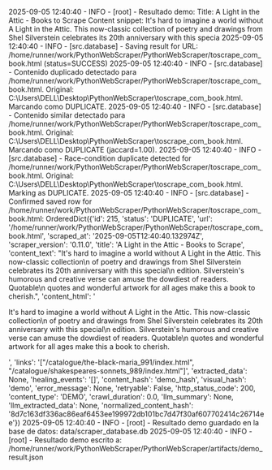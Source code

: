 2025-09-05 12:40:40 - INFO - [root] - Resultado demo:
Title: A Light in the Attic - Books to Scrape
Content snippet: It's hard to imagine a world without A Light in the Attic. This now-classic collection
                    of poetry and drawings from Shel Silverstein celebrates its 20th anniversary with this specia
2025-09-05 12:40:40 - INFO - [src.database] - Saving result for URL: /home/runner/work/PythonWebScraper/PythonWebScraper/toscrape_com_book.html (status=SUCCESS)
2025-09-05 12:40:40 - INFO - [src.database] - Contenido duplicado detectado para /home/runner/work/PythonWebScraper/PythonWebScraper/toscrape_com_book.html. Original: C:\Users\DELL\Desktop\PythonWebScraper\toscrape_com_book.html. Marcando como DUPLICATE.
2025-09-05 12:40:40 - INFO - [src.database] - Contenido similar detectado para /home/runner/work/PythonWebScraper/PythonWebScraper/toscrape_com_book.html. Original: C:\Users\DELL\Desktop\PythonWebScraper\toscrape_com_book.html. Marcando como DUPLICATE (jaccard=1.00).
2025-09-05 12:40:40 - INFO - [src.database] - Race-condition duplicate detected for /home/runner/work/PythonWebScraper/PythonWebScraper/toscrape_com_book.html. Original: C:\Users\DELL\Desktop\PythonWebScraper\toscrape_com_book.html. Marking as DUPLICATE.
2025-09-05 12:40:40 - INFO - [src.database] - Confirmed saved row for /home/runner/work/PythonWebScraper/PythonWebScraper/toscrape_com_book.html: OrderedDict({'id': 215, 'status': 'DUPLICATE', 'url': '/home/runner/work/PythonWebScraper/PythonWebScraper/toscrape_com_book.html', 'scraped_at': '2025-09-05T12:40:40.132974Z', 'scraper_version': '0.11.0', 'title': 'A Light in the Attic - Books to Scrape', 'content_text': "It's hard to imagine a world without A Light in the Attic. This now-classic collection\n                    of poetry and drawings from Shel Silverstein celebrates its 20th anniversary with this special\n                    edition. Silverstein's humorous and creative verse can amuse the dowdiest of readers. Quotable\n                    quotes and wonderful artwork for all ages make this a book to cherish.", 'content_html': '<p class="lead">It\'s hard to imagine a world without A Light in the Attic. This now-classic collection\n                    of poetry and drawings from Shel Silverstein celebrates its 20th anniversary with this special\n                    edition. Silverstein\'s humorous and creative verse can amuse the dowdiest of readers. Quotable\n                    quotes and wonderful artwork for all ages make this a book to cherish.</p>', 'links': '["/catalogue/the-black-maria_991/index.html", "/catalogue/shakespeares-sonnets_989/index.html"]', 'extracted_data': None, 'healing_events': '[]', 'content_hash': 'demo_hash', 'visual_hash': 'demo', 'error_message': None, 'retryable': False, 'http_status_code': 200, 'content_type': 'DEMO', 'crawl_duration': 0.0, 'llm_summary': None, 'llm_extracted_data': None, 'normalized_content_hash': '8d7c163df336ac86eaf6453ee199972db101bc7d47f30af607702414c26714ee'})
2025-09-05 12:40:40 - INFO - [root] - Resultado demo guardado en la base de datos: data/scraper_database.db
2025-09-05 12:40:40 - INFO - [root] - Resultado demo escrito a: /home/runner/work/PythonWebScraper/PythonWebScraper/artifacts/demo_result.json
